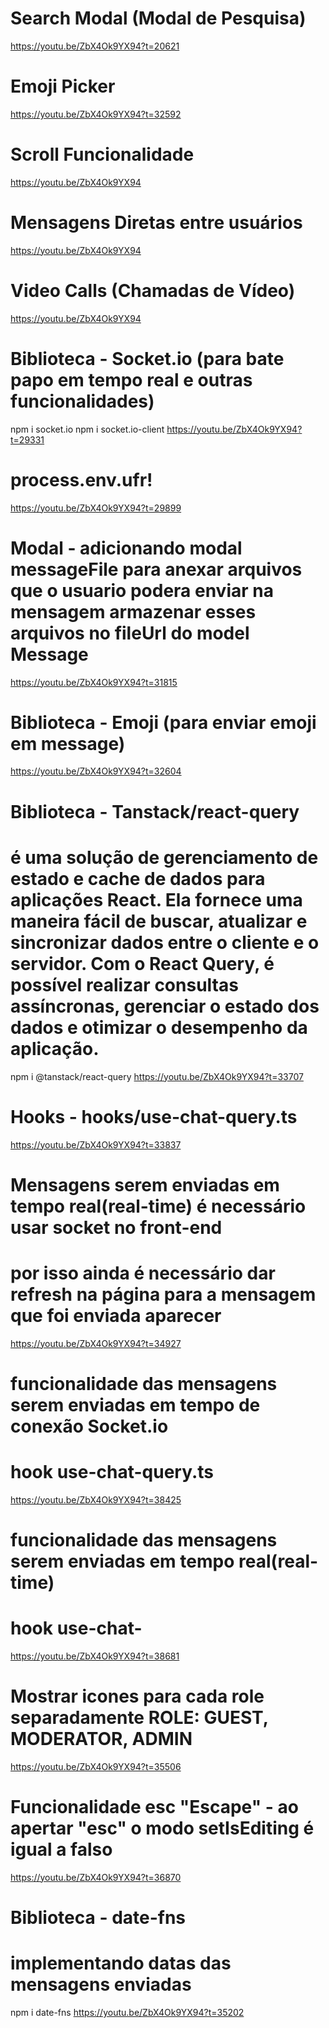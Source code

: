 # Search Modal (Modal de Pesquisa)
https://youtu.be/ZbX4Ok9YX94?t=20621

# Emoji Picker
https://youtu.be/ZbX4Ok9YX94?t=32592

# Scroll Funcionalidade
https://youtu.be/ZbX4Ok9YX94

# Mensagens Diretas entre usuários
https://youtu.be/ZbX4Ok9YX94

# Video Calls (Chamadas de Vídeo)
https://youtu.be/ZbX4Ok9YX94

# Biblioteca - Socket.io (para bate papo em tempo real e outras funcionalidades)
npm i socket.io
npm i socket.io-client
https://youtu.be/ZbX4Ok9YX94?t=29331

# process.env.ufr!
https://youtu.be/ZbX4Ok9YX94?t=29899

# Modal - adicionando modal messageFile para anexar arquivos que o usuario podera enviar na mensagem armazenar esses arquivos no fileUrl do model Message
https://youtu.be/ZbX4Ok9YX94?t=31815

# Biblioteca - Emoji (para enviar emoji em message)
https://youtu.be/ZbX4Ok9YX94?t=32604

# Biblioteca - Tanstack/react-query
# é uma solução de gerenciamento de estado e cache de dados para aplicações React. Ela fornece uma maneira fácil de buscar, atualizar e sincronizar dados entre o cliente e o servidor. Com o React Query, é possível realizar consultas assíncronas, gerenciar o estado dos dados e otimizar o desempenho da aplicação.
npm i @tanstack/react-query
https://youtu.be/ZbX4Ok9YX94?t=33707

# Hooks - hooks/use-chat-query.ts
https://youtu.be/ZbX4Ok9YX94?t=33837

# Mensagens serem enviadas em tempo real(real-time) é necessário usar socket no front-end
# por isso ainda é necessário dar refresh na página para a mensagem que foi enviada aparecer
https://youtu.be/ZbX4Ok9YX94?t=34927
# funcionalidade das mensagens serem enviadas em tempo de conexão Socket.io
# hook use-chat-query.ts
https://youtu.be/ZbX4Ok9YX94?t=38425
# funcionalidade das mensagens serem enviadas em tempo real(real-time)
# hook use-chat-
https://youtu.be/ZbX4Ok9YX94?t=38681

# Mostrar icones para cada role separadamente ROLE: GUEST, MODERATOR, ADMIN
https://youtu.be/ZbX4Ok9YX94?t=35506

# Funcionalidade esc "Escape" - ao apertar "esc" o modo setIsEditing é igual a falso
https://youtu.be/ZbX4Ok9YX94?t=36870

# Biblioteca - date-fns
# implementando datas das mensagens enviadas
npm i date-fns
https://youtu.be/ZbX4Ok9YX94?t=35202